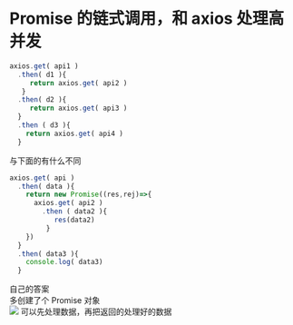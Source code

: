 # Promise 的链式调用，和 axios 处理高并发

```JavaScript
axios.get( api1 )
  .then( d1 ){
     return axios.get( api2 )
   }
  .then( d2 ){
     return axios.get( api3 )
  }
  .then ( d3 ){
    return axios.get( api4 )
  }
```

与下面的有什么不同

```JavaScript
axios.get( api )
  .then( data ){
    return new Promise((res,rej)=>{
      axios.get( api2 )
        .then ( data2 ){
           res(data2)
         }
    })
  }
  .then( data3 ){
    console.log( data3)
  }
```

自己的答案<br />多创建了个 Promise 对象<br />![](./assets/1642059696265-da6f168c-fc80-4ec2-9cf7-665078319d41.png)
可以先处理数据，再把返回的处理好的数据
